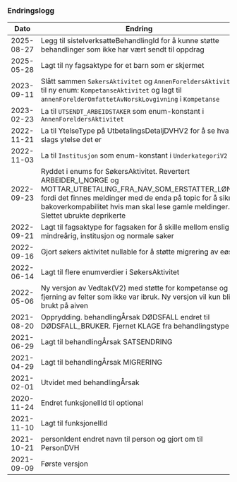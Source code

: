 ### Endringslogg

| Dato       | Endring                                                                                                                                                                                                                                                       |
|------------|---------------------------------------------------------------------------------------------------------------------------------------------------------------------------------------------------------------------------------------------------------------|
| 2025-08-27 | Legg til sisteIverksatteBehandlingId for å kunne støtte behandlinger som ikke har vært sendt til oppdrag                                                                                                                                                      |
| 2025-05-28 | Lagt til ny fagsaktype for et barn som er skjermet                                                                                                                                                                                                            |
| 2023-09-11 | Slått sammen `SøkersAktivitet` og `AnnenForeldersAktivitet` til ny enum: `KompetanseAktivitet` og lagt til `annenForelderOmfattetAvNorskLovgivning` i `Kompetanse`                                                                                            |
| 2023-02-23 | La til `UTSENDT_ARBEIDSTAKER` som enum-konstant i `AnnenForeldersAktivitet`                                                                                                                                                                                   |
| 2022-11-21 | La til YtelseType på UtbetalingsDetaljDVHV2 for å se hva slags ytelse det er                                                                                                                                                                                  |
| 2022-11-03 | La til `Institusjon` som enum-konstant i `UnderkategoriV2`                                                                                                                                                                                                    |
| 2022-09-23 | Ryddet i enums for SøkersAktivitet. Revertert ARBEIDER_I_NORGE og MOTTAR_UTBETALING_FRA_NAV_SOM_ERSTATTER_LØNN fordi det finnes meldinger med de enda på topic for å sikre bakoverkompabilitet hvis man skal lese gamle meldinger. Slettet ubrukte deprikerte |
| 2022-09-21 | Lagt til fagsaktype for fagsaken for å skille mellom enslig mindreårig, institusjon og normale saker                                                                                                                                                          |
| 2022-09-16 | Gjort søkers aktivitet nullable for å støtte migrering av eøs                                                                                                                                                                                                 |
| 2022-06-14 | Lagt til flere enumverdier i SøkersAktivitet                                                                                                                                                                                                                  |
| 2022-05-06 | Ny versjon av Vedtak(V2) med støtte for kompetanse og fjerning av felter som ikke var ibruk. Ny versjon vil kun bli brukt på aiven                                                                                                                            |
| 2021-08-20 | Opprydding. behandlingÅrsak DØDSFALL endret til DØDSFALL_BRUKER. Fjernet KLAGE fra behandlingstype                                                                                                                                                            |
| 2021-06-29 | Lagt til behandlingÅrsak SATSENDRING                                                                                                                                                                                                                          |
| 2021-04-29 | Lagt til behandlingÅrsak MIGRERING                                                                                                                                                                                                                            |
| 2021-02-01 | Utvidet med behandlingÅrsak                                                                                                                                                                                                                                   |
| 2020-11-24 | Endret funksjonellId til optional                                                                                                                                                                                                                             |
| 2021-11-10 | Lagt til funksjonellId                                                                                                                                                                                                                                        |
| 2021-10-21 | personIdent endret navn til person og gjort om til PersonDVH                                                                                                                                                                                                  |
| 2021-09-09 | Første versjon                                                                                                                                                                                                                                                |
